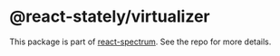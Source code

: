 # @react-stately/virtualizer

This package is part of [react-spectrum](https://github.com/watheia/rsp-kit). See the repo for more details.
